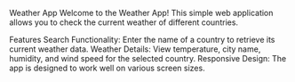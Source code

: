 Weather App
Welcome to the Weather App! This simple web application allows you to check the current weather of different countries.

Features
Search Functionality: Enter the name of a country to retrieve its current weather data.
Weather Details: View temperature, city name, humidity, and wind speed for the selected country.
Responsive Design: The app is designed to work well on various screen sizes.
